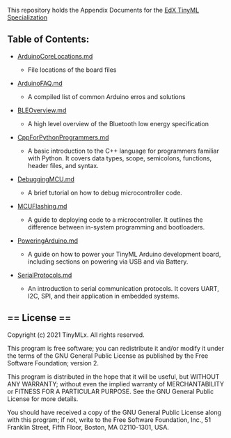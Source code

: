 This repository holds the Appendix Documents for the [EdX TinyML Specialization](https://www.edx.org/professional-certificate/harvardx-tiny-machine-learning)

## Table of Contents:

* [ArduinoCoreLocations.md](https://github.com/tinyMLx/appendix/blob/main/ArduinoCoreLocations.md)

  * File locations of the board files

* [ArduinoFAQ.md](https://github.com/tinyMLx/appendix/blob/main/ArduinoFAQ.md)

  * A compiled list of common Arduino erros and solutions

* [BLEOverview.md](https://github.com/tinyMLx/appendix/blob/main/BLEOverview.md)

  * A high level overview of the Bluetooth low energy specification

* [CppForPythonProgrammers.md](https://github.com/tinyMLx/appendix/blob/main/CppForPythonProgrammers.md)

  * A basic introduction to the C++ language for programmers familiar with Python. It covers data types, scope, semicolons, functions, header files, and syntax.

* [DebuggingMCU.md](https://github.com/tinyMLx/appendix/blob/main/DebuggingMCU.md)

  * A brief tutorial on how to debug microcontroller code.

* [MCUFlashing.md](https://github.com/tinyMLx/appendix/blob/main/MCUFlashing.md)

  * A guide to deploying code to a microcontroller. It outlines the difference between in-system programming and bootloaders.

* [PoweringArduino.md](https://github.com/tinyMLx/appendix/blob/main/PoweringArduino.md)

  * A guide on how to power your TinyML Arduino development board, including sections on powering via USB and via Battery.

* [SerialProtocols.md](https://github.com/tinyMLx/appendix/blob/main/SerialProtocols.md)

  * An introduction to serial communication protocols. It covers UART, I2C, SPI, and their application in embedded systems.



## == License ==

Copyright (c) 2021 TinyMLx. All rights reserved.

This program is free software; you can redistribute it and/or modify it under the terms of the GNU General Public License as published by the Free Software Foundation; version 2.

This program is distributed in the hope that it will be useful, but WITHOUT ANY WARRANTY; without even the implied warranty of MERCHANTABILITY or FITNESS FOR A PARTICULAR PURPOSE. See the GNU General Public License for more details.

You should have received a copy of the GNU General Public License along with this program; if not, write to the Free Software Foundation, Inc., 51 Franklin Street, Fifth Floor, Boston, MA 02110-1301, USA.
